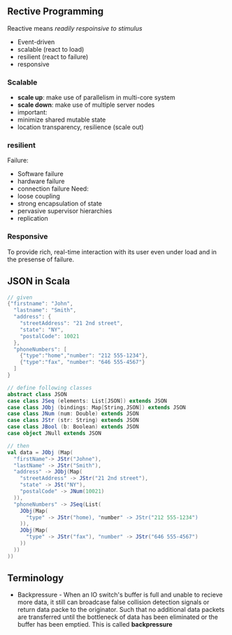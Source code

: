 ## Rective Programming
Reactive means *readily respoinsive to stimulus*
* Event-driven
* scalable (react to load)
* resilient (react to failure)
* responsive

### Scalable
* **scale up**: make use of parallelism in multi-core system
* **scale down**: make use of multiple server nodes
* important:
 * minimize shared mutable state
 * location transparency, resilience (scale out)

### resilient
Failure:
* Software failure
* hardware failure
* connection failure
Need:
* loose coupling
* strong encapsulation of state
* pervasive supervisor hierarchies
* replication

### Responsive
To provide rich, real-time interaction with its user even under load and in the presense of failure.

## JSON in Scala
```scala
// given 
{"firstname": "John",
  "lastname": "Smith",
  "address": {
    "streetAddress": "21 2nd street",
    "state": "NY",
    "postalCode": 10021
  },
  "phoneNumbers": [
    {"type":"home","number": "212 555-1234"},
    {"type":"fax", "number": "646 555-4567"}
  ]
}

// define following classes
abstract class JSON
case class JSeq (elements: List[JSON]) extends JSON
case class JObj (bindings: Map[String,JSON]) extends JSON
case class JNum (num: Double) extends JSON
case class JStr (str: String) extends JSON
case class JBool (b: Boolean) extends JSON
case object JNull extends JSON

// then
val data = JObj (Map(
  "firstName"-> JStr("Johne"),
  "lastName" -> JStr("Smith"),
  "address" -> JObj(Map(
    "streetAddress" -> JStr("21 2nd street"),
    "state" -> JSt("NY"),
    "postalCode" -> JNum(10021)
  )),
  "phoneNumbers" -> JSeq(List(
    JObj(Map(
      "type" -> JStr("home), "number" -> JStr("212 555-1234")
    )),
    JObj(Map(
      "type" -> JStr("fax"), "number" -> JStr("646 555-4567")
    ))
  ))
))

```

## Terminology
* Backpressure - When an IO switch's buffer is full and unable to recieve more data, it still can broadcase false collision detection signals or return data packe to the originator. Such that no additional data packets are transferred until the bottleneck of data has been eliminated or the buffer has been emptied. This is called **backpressure**
